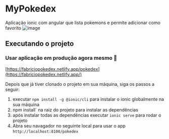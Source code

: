 # MyPokedex
Aplicação ionic com angular que lista pokemons e permite adicionar como favorito 
![image](https://github.com/fabriciosilvaJr/mypokedex/assets/17913188/f7dd19ab-19ca-474c-b26a-531de96e9a0c)

## Executando o projeto
### Usar aplicação em produção agora mesmo 🚀
[https://fabriciopokedex.netlify.app/pokedex](https://fabriciopokedex.netlify.app/)


Depois que já tiver clonado o projeto em sua máquina, siga os passos a seguir:
 1. executar `npm install -g @ionic/cli` para instalar o ionic globalmente na sua máquina
 2. npm install` na raiz do projeto para instalar as dependências
 3. após instalar todas as dependências executar `ionic serve` para rodar o projeto
 4. Abra seu navagador no seguinte local para usar o app `http://localhost:8100/pokedex`
    

